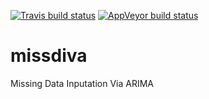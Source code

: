 
[![Travis build status](https://travis-ci.org/bobverity/missdiva.svg?branch=master)](https://travis-ci.org/bobverity/missdiva)
[![AppVeyor build status](https://ci.appveyor.com/api/projects/status/github/bobverity/missdiva?branch=master&svg=true)](https://ci.appveyor.com/project/bobverity/missdiva)

# missdiva
Missing Data Inputation Via ARIMA
